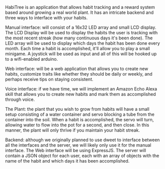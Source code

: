 HabiTree is an application that allows habit tracking and a reward system based around growing a real world plant. It has an intricate backend and three ways to interface with your habits.

Manual interface: will consist of a 16x32 LED array and small LCD display. The LCD Display will be used to display the habits the user is tracking with the most recent streak (how many continuous days it's been done). The LED array will be used to display which days the habit has been done every month. Each time a habit is accomplished, it'll allow you to play a small minigame. A joystick will be used as input and all of this will be hooked up to a wifi-enabled arduino.

Web interface: will be a web application that allows you to create new habits, customize traits like whether they should be daily or weekly, and perhaps receive tips on staying consistent.

Voice interface: if we have time, we will implement an Amazon Echo Alexa skill that allows you to create new habits and mark them as accomplished through voice.

The Plant: the plant that you wish to grow from habits will have a small setup consisting of a water container and servo blocking a tube from the container into the soil. When a habit is accomplished, the servo will turn, allowing water to flow into the pot for a second, and then close. In this manner, the plant will only thrive if you maintain your habit streak.

Backend: although we originally planned to use dweet to interface between all the interfaces and the server, we will likely only use it for the manual interface. The Web interface will be using ExpressJS. The server will contain a JSON object for each user, each with an array of objects with the name of the habit and which days it has been accomplished.